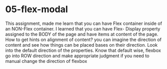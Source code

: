 # 05-flex-modal
This assignment, made me learn that you can have Flex container inside of an NON-Flex container. 
I learned that you can have Flex- Display property assigned to the BODY of the page and have items at content of the page.
How to get hints on alignment of content?
you can imagine the direction of content and see how things can be placed bases on their direction. 
Look into the default direction of the properties.
Know that default wise, flexbox go into ROW direction and make appropriate judgment if you need to manual change the direction of flexbox